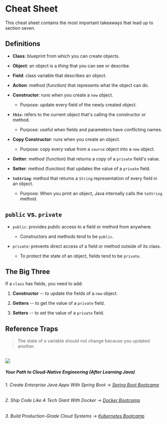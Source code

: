 # **Cheat Sheet**

This cheat sheet contains the most important takeaways that lead up to section seven.

**Definitions**
---------------

-   **Class**: blueprint from which you can create objects.

-   **Object**: an object is a *thing* that you can see or describe.

-   **Field**: class variable that describes an object.

-   **Action**: method (function) that represents what the object can do.

-   **Constructor**: runs when you create a `new` object.

    -   Purpose: update every field of the newly created object.

-   **`this`**: refers to the current object that's calling the constructor or method.

    -   Purpose: useful when fields and parameters have conflicting names.

-   **Copy Constructor**: runs when you create an object.

    -   Purpose: copy every value from a `source` object into a `new` object.

-   **Getter**: method (function) that returns a copy of a `private` field's value.

-   **Setter**: method (function) that updates the value of a `private` field.

-   **`toString`**: method that returns a `String` representation of every field in an object.

    -   Purpose: When you print an object, Java internally calls the `toString` method.

`public` **vs.** `private`
----------------------------------

-   `public`: provides public access to a field or method from anywhere.

    -   Constructors and methods tend to be `public`.

-   `private`: prevents direct access of a field or method outside of its class.

    -   To protect the state of an object, fields tend to be `private`.

**The Big Three**
-----------------

If a `class` has fields, you need to add:

1.  **Constructor** -- to update the fields of a `new` object.

2.  **Getters** -- to get the value of a `private` field.

3.  **Setters** -- to set the value of a `private` field.

**Reference Traps**
-------------------

> The state of a variable should not change because you updated another.

![](https://firebasestorage.googleapis.com/v0/b/learnthepart-75aed.appspot.com/o/images%2Ff7f41501-9295-49c1-bba4-6dd81ece1ca7?alt=media&token=9ba5af9b-5caa-4afa-8ff2-f0eff7fd39cf)
-------
##### Your Path to Cloud-Native Engineering (After Learning Java)
###### 1. Create Enterprise Java Apps With Spring Boot → [Spring Boot Bootcamp](https://www.udemy.com/course/the-complete-spring-boot-development-bootcamp/?couponCode=SPRING_BOOTCAMP)
###### 2. Ship Code Like A Tech Giant With Docker → [Docker Bootcamp](https://www.udemy.com/course/docker-bootcamp-conquer-docker-with-real-world-projects/?couponCode=DOCKER_BOOTCAMP)
###### 3. Build Production-Grade Cloud Systems → [Kubernetes Bootcamp](https://kubernetestraining.io/)